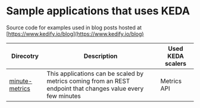 # Sample applications that uses KEDA
Source code for examples used in blog posts hosted at [https://www.kedify.io/blog](https://www.kedify.io/blog)

| Direcotry                          | Description                          | Used KEDA scalers                   |
| ---------------------------------- | ------------------------------------ | ----------------------------------- |
| [minute-metrics](./minute-metrics) | This applications can be scaled by metrics coming from an REST endpoint that changes value every few minutes  | Metrics API |
 
